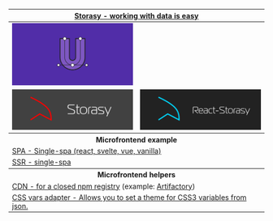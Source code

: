 <div align="center">
  <table border="0" cellspacing="0" cellpadding="0">
    <thead>
      <tr>
        <th colspan="2">
          <strong><a href="https://github.com/Naboska/storasy">Storasy - working with data is easy</a></strong>
        </th>
      </tr>
    </thead>
    <tbody>
      <tr>
        <td>
           <a href="https://github.com/Naboska/storasy" style="width: 50%;">
            <img
              class="img"
              alt="library for working with asynchronous data"
              src="https://github.com/Naboska/Elui/raw/main/public/images/github.svg"
            />
          </a>
        </td>
      </tr>
      <tr>
        <td>
          <a href="https://github.com/Naboska/storasy" style="width: 50%;">
            <img
              class="img"
              alt="library for working with asynchronous data"
              src="https://github.com/Naboska/storasy/raw/main/media/logo.png"
            />
          </a>
        </td>
        <td>
          <a href="https://github.com/Naboska/react-storasy">
            <img
              class="img"
              alt="library for working with asynchronous data"
              src="https://github.com/Naboska/react-storasy/raw/main/media/logo.png"
            />
          </a>
        </td>
      </tr>
      <tr>
        <th colspan="2">
          <strong>Microfrontend example</strong>
        </th>
      </tr>
      <tr>
        <td colspan="2">
          <a href="https://github.com/Naboska/microfrontend-example">SPA - Single-spa (react, svelte, vue, vanilla)</a>
        </td>
      </tr>
      <tr>
        <td colspan="2">
          <a href="https://github.com/Naboska/ssr-microfrontend-example">SSR - single-spa</a>
        </td>
      </tr>
      <tr>
        <th colspan="2">
          <strong>Microfrontend helpers</strong>
        </th>
      </tr>
      <tr>
        <td colspan="2">
          <a href="https://github.com/Naboska/npm-cdn-example">CDN - for a closed npm registry</a> <span>(example: <a href="https://jfrog.com/artifactory/" _target="blank">Artifactory</a>)</span>
        </td>
      </tr>
      <tr>
        <td colspan="2">
          <a href="https://github.com/Naboska/css-vars-adapter">CSS vars adapter - Allows you to set a theme for CSS3 variables from json.</a>
        </td>
      </tr>
    </tbody>
  </table>
</div>
